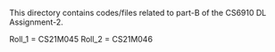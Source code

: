This directory contains codes/files related to part-B of the CS6910 DL Assignment-2.

Roll_1 = CS21M045
Roll_2 = CS21M046
